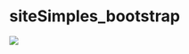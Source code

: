# siteSimples_bootstrap
![](https://github.com/johnxMartins/siteFinans_bootstrap/blob/johnminatow/gif/Peek%2018-01-2022%2016-51.gif)
